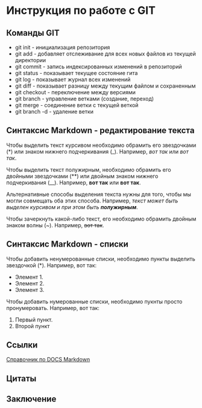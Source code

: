# Инструкция по работе с GIT

## Команды GIT

* git init - инициализация репозитория
* git add - добавляет отслеживание для всех новых файлов из текущей директории
* git commit - запись индексированных изменений в репозиторий
* git status - показывает текущее состояние гита
* git log - показывает журнал всех изменений
* git diff - показывает разницу между текущим файлом и сохраненным 
* git checkout - переключение между версиями
* git branch - управление ветками (создание, переход)
* git merge - соединение ветки с текущей веткой
* git branch -d - удаление ветки

## Синтаксис Markdown - редактирование текста

Чтобы выделить текст курсивом необходимо обрамить его звездочками (*) или знаком нижнего подчеркивания (_). Например, *вот так* или _вот так_.

Чтобы выделить текст полужирным, необходимо обрамить его двойными звездочками (**) или двойным знаком нижнего подчеркивания (__). Например, **вот так** или __вот так__. 

Альтернативные способы выделения текста нужны для того, чтобы мы могли  совмещать оба этих способа. Например, _текст может быть выделен курсивом и при этом быть **полужирным**_.

Чтобы зачеркнуть какой-либо текст, его необходимо обрамить двойным знаком волны (~). Например, ~~вот так~~.

## Синтаксис Markdown - списки

Чтобы добавить ненумерованные списки, необходимо пункты выделить звездочкой (*). Например, вот так:
* Элемент 1.
* Элемент 2.
* Элемент 3.


Чтобы добавить нумерованные списки, необходимо пукнты просто пронумеровать. Например, вот так:
1. Первый пункт.
2. Второй пункт



## Ссылки

[Справочник по DOCS Markdown](https://docs.microsoft.com/ru-ru/contribute/markdown-reference)

## Цитаты


## Заключение